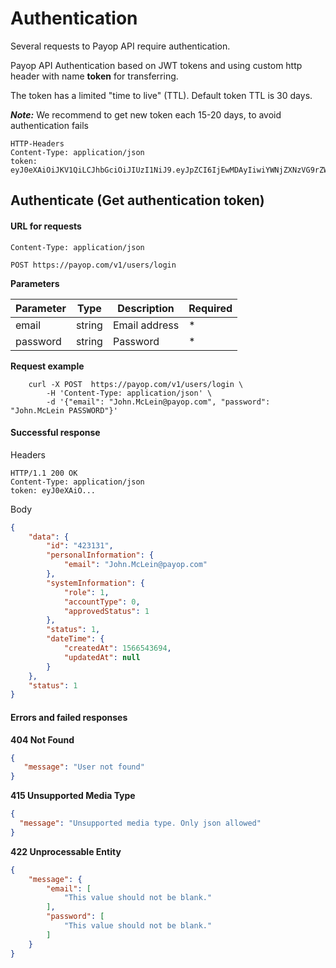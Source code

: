 # Authentication

Several requests to Payop API require authentication.

Payop API Authentication based on JWT tokens and using custom http header with name **token** for transferring.

The token has a limited "time to live" (TTL). Default token TTL is 30 days.

***Note:*** We recommend to get new token each 15-20 days, to avoid authentication fails     

```
HTTP-Headers
Content-Type: application/json
token: eyJ0eXAiOiJKV1QiLCJhbGciOiJIUzI1NiJ9.eyJpZCI6IjEwMDAyIiwiYWNjZXNzVG9rZW4iOm51bGwsInRpbWUiOjE1NjY5MTk4NDJ9.jebGttoGUOGQORsPyr5smSbE01fEGDjFgUkBCF342sc
```   

## Authenticate (Get authentication token)

#### URL for requests

`Content-Type: application/json`

`POST https://payop.com/v1/users/login`

**Parameters**

Parameter | Type   | Description    | Required  |
----------|--------|----------------|-----------| 
email     | string | Email address  |     *     |
password  | string | Password       |     *     |


**Request example**
```shell script
    curl -X POST  https://payop.com/v1/users/login \
        -H 'Content-Type: application/json' \
        -d '{"email": "John.McLein@payop.com", "password": "John.McLein PASSWORD"}'
```

#### Successful response

Headers
```
HTTP/1.1 200 OK
Content-Type: application/json
token: eyJ0eXAiO...
```
Body
```json
{
    "data": {
        "id": "423131",
        "personalInformation": {
            "email": "John.McLein@payop.com"
        },
        "systemInformation": {
            "role": 1,
            "accountType": 0,
            "approvedStatus": 1
        },
        "status": 1,
        "dateTime": {
            "createdAt": 1566543694,
            "updatedAt": null
        }
    },
    "status": 1
}
```

#### Errors and failed responses

**404 Not Found**
```json
{
   "message": "User not found"
}
```

**415 Unsupported Media Type**
```json
{
  "message": "Unsupported media type. Only json allowed"
}
```

**422 Unprocessable Entity**
```json
{
    "message": {
        "email": [
            "This value should not be blank."
        ],
        "password": [
            "This value should not be blank."
        ]
    }
}
```